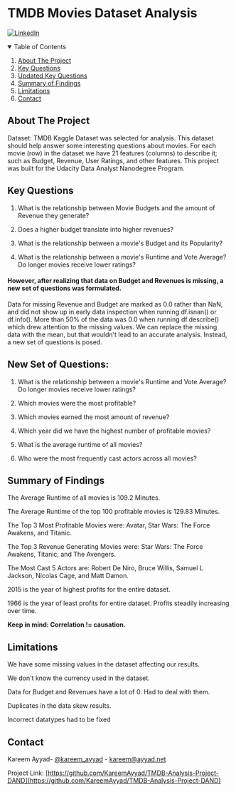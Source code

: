 # TMDB Movies Dataset Analysis

[![LinkedIn][linkedin-shield]][linkedin-url]
<!-- TABLE OF CONTENTS -->
<details open="open">
  <summary>Table of Contents</summary>
  <ol>
    <li>
      <a href="#about-the-project">About The Project</a>
    </li>
    <li>
      <a href="#key-questions">Key Questions</a>
    </li>
    <li>
    <a href="#new-set-of-questions">Updated Key Questions</a>
  </li>
 <li>
 <a href="#summary-of-findings">Summary of Findings</a>
 </li>
 <li>
 <a href="#limitations">Limitations</a>
 </li>
    <li><a href="#contact">Contact</a></li>
  </ol>
</details>


## About The Project
Dataset: TMDB Kaggle Dataset was selected for analysis. This dataset should help answer some interesting questions about movies. For each movie (row) in the dataset we have 21 features (columns) to describe it; such as Budget, Revenue, User Ratings, and other features. This project was built for the Udacity Data Analyst Nanodegree Program.

## Key Questions

1) What is the relationship between Movie Budgets and the amount of Revenue they generate?

2) Does a higher budget translate into higher revenues?

3) What is the relationship between a movie's Budget and its Popularity?

4) What is the relationship between a movie's Runtime and Vote Average? Do longer movies receive lower ratings?

#### However, after realizing that data on Budget and Revenues is missing, a new set of questions was formulated. 

Data for missing Revenue and Budget are marked as 0.0 rather than NaN, and did not show up in early data inspection when running df.isnan() or df.info(). More than 50% of the data was 0.0 when running df.describe() which drew attention to the missing values. We can replace the missing data with the mean, but that wouldn't lead to an accurate analysis. Instead, a new set of questions is posed.

## New Set of Questions:

1) What is the relationship between a movie's Runtime and Vote Average? Do longer movies receive lower ratings?

2) Which movies were the most profitable?

3) Which movies earned the most amount of revenue?

4) Which year did we have the highest number of profitable movies?

6) What is the average runtime of all movies?

7) Who were the most frequently cast actors across all movies?

## Summary of Findings
The Average Runtime of all movies is 109.2 Minutes.

The Average Runtime of the top 100 profitable movies is 129.83 Minutes.

The Top 3 Most Profitable Movies were: Avatar, Star Wars: The Force Awakens, and Titanic.

The Top 3 Revenue Generating Movies were: Star Wars: The Force Awakens, Titanic, and The Avengers.

The Most Cast 5 Actors are: Robert De Niro, Bruce Willis, Samuel L Jackson, Nicolas Cage, and Matt Damon.

2015 is the year of highest profits for the entire dataset.

1966 is the year of least profits for entire dataset. Profits steadily increasing over time.

**Keep in mind: Correlation != causation.**


## Limitations
We have some missing values in the dataset affecting our results.

We don't know the currency used in the dataset.

Data for Budget and Revenues have a lot of 0. Had to deal with them.

Duplicates in the data skew results.

Incorrect datatypes had to be fixed

<!-- CONTACT -->
## Contact

Kareem Ayyad- [@kareem_ayyad](https://twitter.com/kareem_ayyad) - kareem@ayyad.net

Project Link: [https://github.com/KareemAyyad/TMDB-Analysis-Project-DAND](https://github.com/KareemAyyad/TMDB-Analysis-Project-DAND)

[linkedin-shield]: https://img.shields.io/badge/-LinkedIn-black.svg?style=for-the-badge&logo=linkedin&colorB=555
[linkedin-url]: https://www.linkedin.com/in/kareemayyad/
